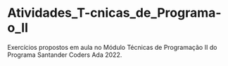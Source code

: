 # Atividades_T-cnicas_de_Programa-o_II
Exercícios propostos em aula no Módulo Técnicas de Programação II do Programa Santander Coders Ada 2022.

